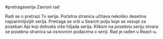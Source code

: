 #pretragaserija
Zavrsni rad

Radi se o pretrazi Tv serija. 
Početna stranica učitava nekoliko desetina najzanimljivijih serija.
Pretraga se vrši u Search polju koje se vezuje za poseban Api koji dohvata više hiljada serija.
Klikom na posebnu seriju otvara se posebna stranica sa osnovnim podacima o seriji.
Rad je rađen u React-u.
